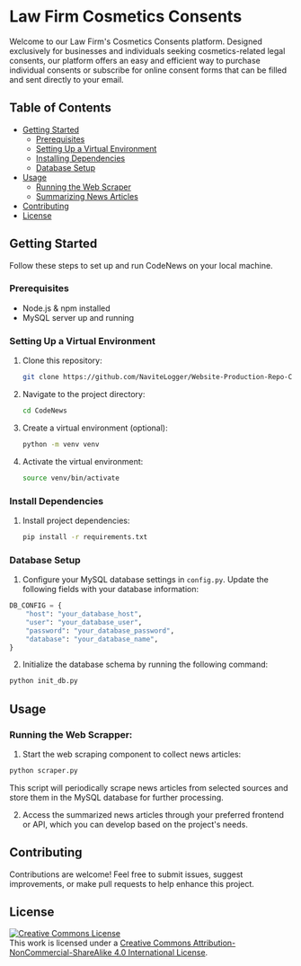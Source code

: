 # Law Firm Cosmetics Consents

Welcome to our Law Firm's Cosmetics Consents platform. Designed exclusively for businesses and individuals seeking cosmetics-related legal consents, our platform offers an easy and efficient way to purchase individual consents or subscribe for online consent forms that can be filled and sent directly to your email.

## Table of Contents

- [Getting Started](#getting-started)
  - [Prerequisites](#prerequisites)
  - [Setting Up a Virtual Environment](#setting-up-a-virtual-environment)
  - [Installing Dependencies](#installing-dependencies)
  - [Database Setup](#database-setup)
- [Usage](#usage)
  - [Running the Web Scraper](#running-the-web-scraper)
  - [Summarizing News Articles](#summarizing-news-articles)
- [Contributing](#contributing)
- [License](#license)

## Getting Started

Follow these steps to set up and run CodeNews on your local machine.

### Prerequisites

- Node.js & npm installed
- MySQL server up and running

### Setting Up a Virtual Environment

1. Clone this repository:

   ```bash
   git clone https://github.com/NaviteLogger/Website-Production-Repo-Copy.git
   ```

2. Navigate to the project directory:

   ```bash
   cd CodeNews
   ```

3. Create a virtual environment (optional):

   ```bash
   python -m venv venv
   ```

4. Activate the virtual environment:

   ```bash
   source venv/bin/activate
   ```

### Install Dependencies

1. Install project dependencies:

   ```bash
   pip install -r requirements.txt
   ```

### Database Setup

1. Configure your MySQL database settings in `config.py`. Update the following fields with your database information:

```python
DB_CONFIG = {
    "host": "your_database_host",
    "user": "your_database_user",
    "password": "your_database_password",
    "database": "your_database_name",
}
```

2. Initialize the database schema by running the following command:

```bash
python init_db.py
```

## Usage

### Running the Web Scrapper:

1. Start the web scraping component to collect news articles:

```bash
python scraper.py
```

This script will periodically scrape news articles from selected sources and store them in the MySQL database for further processing.

2. Access the summarized news articles through your preferred frontend or API, which you can develop based on the project's needs.

## Contributing

Contributions are welcome! Feel free to submit issues, suggest improvements, or make pull requests to help enhance this project.

## License

<a rel="license" href="http://creativecommons.org/licenses/by-nc-sa/4.0/"><img alt="Creative Commons License" style="border-width:0" src="https://i.creativecommons.org/l/by-nc-sa/4.0/88x31.png" /></a><br />This work is licensed under a <a rel="license" href="http://creativecommons.org/licenses/by-nc-sa/4.0/">Creative Commons Attribution-NonCommercial-ShareAlike 4.0 International License</a>.
